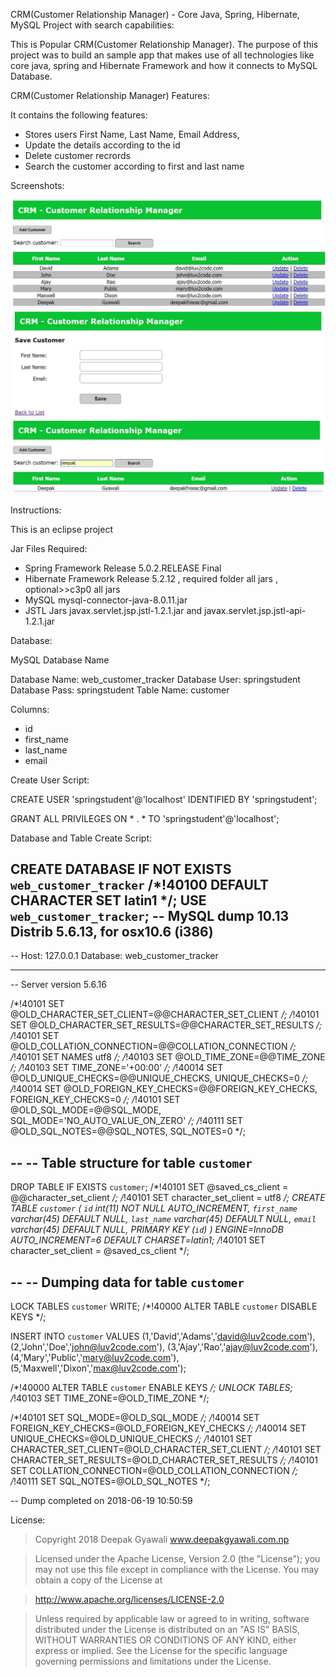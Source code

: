 CRM(Customer Relationship Manager) - Core Java, Spring, Hibernate, MySQL Project with search capabilities: 

This is Popular CRM(Customer Relationship Manager).
The purpose of this project was to build an sample app that makes use of all technologies like core java, spring and Hibernate Framework and how it connects to MySQL Database.

CRM(Customer Relationship Manager) Features: 

It contains the following features:

- Stores users First Name, Last Name, Email Address,
- Update the details according to the id
- Delete customer recrords
- Search the customer according to first and last name


Screenshots:

![alt text](https://github.com/deepakgyawali/CRM-CRUD-Spring-Hibernate-MySQL/blob/master/screenshots/crm.JPG "Front Page")
![alt text](https://github.com/deepakgyawali/CRM-CRUD-Spring-Hibernate-MySQL/blob/master/screenshots/crm-add-form.JPG "Add Customer Form")
![alt text](https://github.com/deepakgyawali/CRM-CRUD-Spring-Hibernate-MySQL/blob/master/screenshots/crm-search.JPG "Search Interface")


Instructions:

This is an eclipse project

Jar Files Required: 

- Spring Framework Release 5.0.2.RELEASE Final
- Hibernate Framework Release 5.2.12 , required folder all jars , optional>>c3p0 all jars
- MySQL mysql-connector-java-8.0.11.jar
- JSTL Jars javax.servlet.jsp.jstl-1.2.1.jar and javax.servlet.jsp.jstl-api-1.2.1.jar

Database:

MySQL Database Name

Database Name: web_customer_tracker
Database User: springstudent
Database Pass: springstudent
Table Name: customer

Columns:
- id
- first_name
- last_name
- email

Create User Script:

CREATE USER 'springstudent'@'localhost' IDENTIFIED BY 'springstudent';

GRANT ALL PRIVILEGES ON * . * TO 'springstudent'@'localhost';


Database and Table Create Script:

CREATE DATABASE  IF NOT EXISTS `web_customer_tracker` /*!40100 DEFAULT CHARACTER SET latin1 */;
USE `web_customer_tracker`;
-- MySQL dump 10.13  Distrib 5.6.13, for osx10.6 (i386)
--
-- Host: 127.0.0.1    Database: web_customer_tracker
-- ------------------------------------------------------
-- Server version	5.6.16

/*!40101 SET @OLD_CHARACTER_SET_CLIENT=@@CHARACTER_SET_CLIENT */;
/*!40101 SET @OLD_CHARACTER_SET_RESULTS=@@CHARACTER_SET_RESULTS */;
/*!40101 SET @OLD_COLLATION_CONNECTION=@@COLLATION_CONNECTION */;
/*!40101 SET NAMES utf8 */;
/*!40103 SET @OLD_TIME_ZONE=@@TIME_ZONE */;
/*!40103 SET TIME_ZONE='+00:00' */;
/*!40014 SET @OLD_UNIQUE_CHECKS=@@UNIQUE_CHECKS, UNIQUE_CHECKS=0 */;
/*!40014 SET @OLD_FOREIGN_KEY_CHECKS=@@FOREIGN_KEY_CHECKS, FOREIGN_KEY_CHECKS=0 */;
/*!40101 SET @OLD_SQL_MODE=@@SQL_MODE, SQL_MODE='NO_AUTO_VALUE_ON_ZERO' */;
/*!40111 SET @OLD_SQL_NOTES=@@SQL_NOTES, SQL_NOTES=0 */;

--
-- Table structure for table `customer`
--

DROP TABLE IF EXISTS `customer`;
/*!40101 SET @saved_cs_client     = @@character_set_client */;
/*!40101 SET character_set_client = utf8 */;
CREATE TABLE `customer` (
  `id` int(11) NOT NULL AUTO_INCREMENT,
  `first_name` varchar(45) DEFAULT NULL,
  `last_name` varchar(45) DEFAULT NULL,
  `email` varchar(45) DEFAULT NULL,
  PRIMARY KEY (`id`)
) ENGINE=InnoDB AUTO_INCREMENT=6 DEFAULT CHARSET=latin1;
/*!40101 SET character_set_client = @saved_cs_client */;

--
-- Dumping data for table `customer`
--

LOCK TABLES `customer` WRITE;
/*!40000 ALTER TABLE `customer` DISABLE KEYS */;

INSERT INTO `customer` VALUES 
	(1,'David','Adams','david@luv2code.com'),
	(2,'John','Doe','john@luv2code.com'),
	(3,'Ajay','Rao','ajay@luv2code.com'),
	(4,'Mary','Public','mary@luv2code.com'),
	(5,'Maxwell','Dixon','max@luv2code.com');

/*!40000 ALTER TABLE `customer` ENABLE KEYS */;
UNLOCK TABLES;
/*!40103 SET TIME_ZONE=@OLD_TIME_ZONE */;

/*!40101 SET SQL_MODE=@OLD_SQL_MODE */;
/*!40014 SET FOREIGN_KEY_CHECKS=@OLD_FOREIGN_KEY_CHECKS */;
/*!40014 SET UNIQUE_CHECKS=@OLD_UNIQUE_CHECKS */;
/*!40101 SET CHARACTER_SET_CLIENT=@OLD_CHARACTER_SET_CLIENT */;
/*!40101 SET CHARACTER_SET_RESULTS=@OLD_CHARACTER_SET_RESULTS */;
/*!40101 SET COLLATION_CONNECTION=@OLD_COLLATION_CONNECTION */;
/*!40111 SET SQL_NOTES=@OLD_SQL_NOTES */;

-- Dump completed on 2018-06-19 10:50:59


License:

> Copyright 2018 Deepak Gyawali www.deepakgyawali.com.np

> Licensed under the Apache License, Version 2.0 (the "License"); you may not use this file except in compliance with the License. You may obtain a copy of the License at

> http://www.apache.org/licenses/LICENSE-2.0

> Unless required by applicable law or agreed to in writing, software distributed under the License is distributed on an "AS IS" BASIS, WITHOUT WARRANTIES OR CONDITIONS OF ANY KIND, either express or implied. See the License for the specific language governing permissions and limitations under the License.
